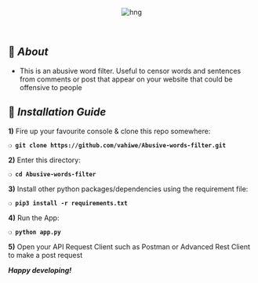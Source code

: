 <div align="center">

![hng](https://res.cloudinary.com/iambeejayayo/image/upload/v1554240066/brand-logo.png)

<br>

</div>

## :page_with_curl: _About_
- This is an abusive word filter. Useful to censor words and sentences from comments or post that appear on your website that could be offensive to people

## :page_with_curl: _Installation Guide_

**1)** Fire up your favourite console & clone this repo somewhere:

__`❍ git clone https://github.com/vahiwe/Abusive-words-filter.git`__

**2)** Enter this directory:

__`❍ cd Abusive-words-filter`__

**3)** Install other python packages/dependencies using the requirement file:

__`❍ pip3 install -r requirements.txt`__

**4)** Run the App:

__`❍ python app.py`__

**5)** Open your API Request Client such as Postman or Advanced Rest Client to make a post request

__*Happy developing!*__
